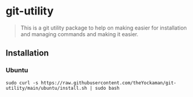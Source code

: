 # git-utility
> This is a git utility package to help on making easier for installation and managing commands and making it easier.

## Installation 


### Ubuntu
```
sudo curl -s https://raw.githubusercontent.com/theYockaman/git-utility/main/ubuntu/install.sh | sudo bash
```